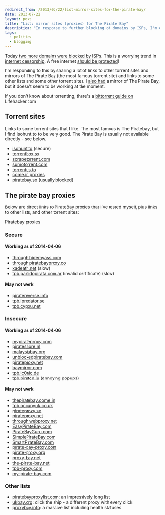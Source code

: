 ```yaml
---
redirect_from: /2013/07/22/list-mirror-sites-for-the-pirate-bay/
date: 2013-07-22
layout: post
title: "List: mirror sites (proxies) for The Pirate Bay"
description: "In response to further blocking of domains by ISPs, I'm deliberately sharing and promoting torrent sites to push back against web censorship - Pirate Bay mirrors/proxies and other torrent sites."
tags:
  - politics
  - blogging
---
```


Today [two more domains were blocked by ISPs](http://www.bbc.co.uk/news/technology-23408107). This is a worrying trend in [internet censorship](https://en.wikipedia.org/wiki/Internet_censorship). A free internet [should be protected](http://www.dontcensorthenet.com/)!

I'm responding to this by sharing a lot of links to other torrent sites and mirrors of The Pirate Bay (the most famous torrent site) and links to some other lists and some other torrent sites. I [also had](/2012/07/16/my-piratebay-mirror/) a mirror of The Pirate Bay, but it doesn't seem to be working at the moment.

If you don't know about torrenting, there's a [bittorrent guide on Lifehacker.com](http://lifehacker.com/285489/a-beginners-guide-to-bittorrent)

## Torrent sites

Links to some torrent sites that I like. The most famous is The Piratebay, but I find Isohunt.to to be very good. The Pirate Bay is usually not available directly - see below.

- [isohunt.to](https://isohunt.to/) (secure)
- [torrentbox.sx](http://torrentbox.sx)
- [scrapetorrent.com](http://www.scrapetorrent.com/)
- [sumotorrent.com](http://www.sumotorrent.com/)
- [torrentus.to](http://torrentus.to/)
- [come.in proxies](http://come.in)
- [piratebay.so](http://piratebay.so) (usually blocked)

## The pirate bay proxies

Below are direct links to PirateBay proxies that I've tested myself, plus links to other lists, and other torrent sites:

Piratebay proxies

### Secure

#### Working as of 2014-04-06

- [through hidemyass.com](https://7.hidemyass.com/ip-1/encoded/czovL3RoZXBpcmF0ZWJheS5zZS8%3D)
- [through piratebayproxy.co](https://piratebayproxy.co/proxy/secure.php?u=dcijHMyusfdaajITAPnzWv5%2BVuU%3D)
- [xadeath.net](https://xadeath.net:444/) (slow)
- [tpb.partidopirata.com.ar](https://tpb.partidopirata.com.ar/) (invalid certificate) (slow)

#### May not work

- [piratereverse.info](https://piratereverse.info/)
- [tpb.ipredator.se](https://tpb.ipredator.se/)
- [tpb.cypou.net](https://tpb.cypou.net/)

### Insecure

#### Working as of 2014-04-06

- [mypirateproxy.com](http://mypirateproxy.com)
- [pirateshore.nl](http://www.pirateshore.nl)
- [malaysiabay.org](http://malaysiabay.org)
- [unblockedpiratebay.com](http://unblockedpiratebay.com/)
- [pirateproxy.net](http://pirateproxy.net/)
- [baymirror.com](http://baymirror.com/)
- [tpb.ic0nic.de](http://tpb.ic0nic.de/)
- [tpb.piraten.lu](http://tpb.piraten.lu/) (annoying popups)

#### May not work

- [thepiratebay.come.in](http://thepiratebay.come.in/)
- [tpb.occupyuk.co.uk](http://tpb.occupyuk.co.uk/)
- [pirateproxy.se](http://pirateproxy.se)
- [pirateproxy.net](http://pirateproxy.net/)
- [through webproxy.net](http://webproxy.net/view?q=http%3A%2F%2Fthepiratebay.sx)
- [EasyPirateBay.com](http://EasyPirateBay.com)
- [PirateBayGuru.com](http://PirateBayGuru.com)
- [SimplePirateBay.com](http://SimplePirateBay.com)
- [SmartPirateBay.com](http://SmartPirateBay.com)
- [pirate-bay-proxy.com](http://pirate-bay-proxy.com)
- [pirate-proxy.org](http://pirate-proxy.org)
- [proxy-bay.net](http://proxy-bay.net)
- [the-pirate-bay.net](http://the-pirate-bay.net)
- [tpb-proxy.com](http://tpb-proxy.com)
- [my-pirate-bay.com](http://my-pirate-bay.com)

### Other lists

- [piratebayproxylist.com](http://www.piratebayproxylist.com/): an impressively long list
- [ukbay.org](http://ukbay.org/): click the ship - a different proxy with every click
- [proxybay.info](http://proxybay.info/): a massive list including health statuses
